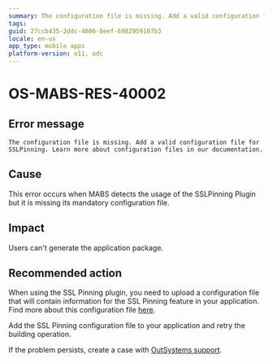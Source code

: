 ```yaml
---
summary: The configuration file is missing. Add a valid configuration file for SSLPinning. Learn more about configuration files in our documentation.
tags:
guid: 27ccb435-2ddc-4006-8eef-6982959107b3
locale: en-us
app_type: mobile apps
platform-version: o11, odc
---
```


# OS-MABS-RES-40002

## Error message

`The configuration file is missing. Add a valid configuration file for SSLPinning. Learn more about configuration files in our documentation.`

## Cause

This error occurs when MABS detects the usage of the SSLPinning Plugin but it is missing its mandatory configuration file.

## Impact

Users can't generate the application package.

## Recommended action

When using the SSL Pinning plugin, you need to upload a configuration file that will contain information for the SSL Pinning feature in your application. Find more about this configuration file [here](https://success.outsystems.com/Documentation/11/Extensibility_and_Integration/Mobile_Plugins/SSL_Pinning_Plugin#create-the-configuration-file).

Add the SSL Pinning configuration file to your application and retry the building operation.

If the problem persists, create a case with [OutSystems support](https://www.outsystems.com/support/portal/open-support-case?ErrorCode=OS-MABS-RES-40002).
